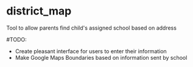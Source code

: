 # district_map
Tool to allow parents find child's assigned school based on address

#TODO:
- Create pleasant interface for users to enter their information
- Make Google Maps Boundaries based on information sent by school
